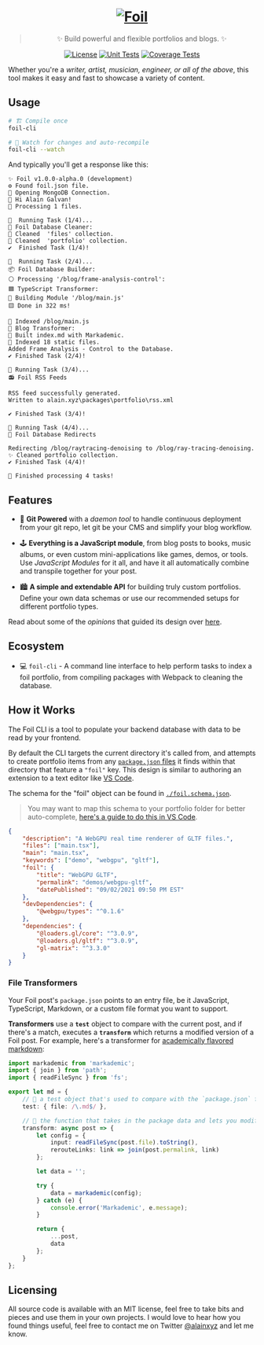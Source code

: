 <div align="center">

# <a href="https://alain.xyz/blog"><img alt="Foil" src="docs/foil-logo.svg" /></a>

> ✨ Build powerful and flexible portfolios and blogs. ✨

[![License][license-img]][license-url]
[![Unit Tests][travis-img]][travis-url]
[![Coverage Tests][codecov-img]][codecov-url]
</div>

Whether you're a _writer, artist, musician, engineer, or all of the above_, this tool makes it easy and fast to showcase a variety of content.

## Usage

```bash
# 🏗️ Compile once
foil-cli

# 👀 Watch for changes and auto-recompile
foil-cli --watch
```

And typically you'll get a response like this:

```
✨ Foil v1.0.0-alpha.0 (development)
⚙️ Found foil.json file.
🍃 Opening MongoDB Connection.
👋 Hi Alain Galvan!
🎡 Processing 1 files.

👟  Running Task (1/4)...
🌊 Foil Database Cleaner:
🧼 Cleaned  'files' collection.
🧼 Cleaned  'portfolio' collection.
✔️️  Finished Task (1/4)!

👟  Running Task (2/4)...
📦 Foil Database Builder:
⚪ Processing '/blog/frame-analysis-control':
🟦 TypeScript Transformer:
🔨 Building Module '/blog/main.js'
🟨 Done in 322 ms!

📒 Indexed /blog/main.js
📝 Blog Transformer:
🏫 Built index.md with Markademic.
📒 Indexed 18 static files.
Added Frame Analysis - Control to the Database.
✔️️ Finished Task (2/4)!

👟 Running Task (3/4)...
📻 Foil RSS Feeds

RSS feed successfully generated. 
Written to alain.xyz\packages\portfolio\rss.xml

✔️️ Finished Task (3/4)!

👟 Running Task (4/4)...
🏹 Foil Database Redirects

Redirecting /blog/raytracing-denoising to /blog/ray-tracing-denoising.
✨ Cleaned portfolio collection.
✔️ Finished Task (4/4)!

💮 Finished processing 4 tasks!
```

## Features

-   🐙 **Git Powered** with a _daemon tool_ to handle continuous deployment from your git repo, let git be your CMS and simplify your blog workflow.

-   🕹️ **Everything is a JavaScript module**, from blog posts to books, music albums, or even custom mini-applications like games, demos, or tools. Use _JavaScript Modules_ for it all, and have it all automatically combine and transpile together for your post.

-   🏙️ **A simple and extendable API** for building truly custom portfolios. Define your own data schemas or use our recommended setups for different portfolio types.

Read about some of the _opinions_ that guided its design over [here](docs/opinions.md).

## Ecosystem

-   💻 `foil-cli` - A command line interface to help perform tasks to index a foil portfolio, from compiling packages with Webpack to cleaning the database.

## How it Works

The Foil CLI is a tool to populate your backend database with data to be read by your frontend.

By default the CLI targets the current directory it's called from, and attempts to create portfolio items from any [`package.json` files](https://docs.npmjs.com/files/package.json) it finds within that directory that feature a `"foil"` key. This design is similar to authoring an extension to a text editor like [VS Code](https://code.visualstudio.com/api/references/extension-manifest).

The schema for the "foil" object can be found in [`./foil.schema.json`](foil.schema.json).

> You may want to map this schema to your portfolio folder for better auto-complete, [here's a guide to do this in VS Code](https://vscode.readthedocs.io/en/latest/languages/json/#mapping-to-a-schema-in-the-workspace).

```json
{
    "description": "A WebGPU real time renderer of GLTF files.",
    "files": ["main.tsx"],
    "main": "main.tsx",
    "keywords": ["demo", "webgpu", "gltf"],
    "foil": {
        "title": "WebGPU GLTF",
        "permalink": "demos/webgpu-gltf",
        "datePublished": "09/02/2021 09:50 PM EST"
    },
    "devDependencies": {
        "@webgpu/types": "^0.1.6"
    },
    "dependencies": {
        "@loaders.gl/core": "^3.0.9",
        "@loaders.gl/gltf": "^3.0.9",
        "gl-matrix": "^3.3.0"
    }
}
```

### File Transformers

Your Foil post's `package.json` points to an entry file, be it JavaScript, TypeScript, Markdown, or a custom file format you want to support.

**Transformers** use a **`test`** object to compare with the current post, and if there's a match, executes a **`transform`** which returns a modified version of a Foil post. For example, here's a transformer for [academically flavored markdown](https://github.com/hyperfuse/markademic):

```ts
import markademic from 'markademic';
import { join } from 'path';
import { readFileSync } from 'fs';

export let md = {
    // 💉 a test object that's used to compare with the `package.json` file.
    test: { file: /\.md$/ },

    // 🚒 the function that takes in the package data and lets you modify it.
    transform: async post => {
        let config = {
            input: readFileSync(post.file).toString(),
            rerouteLinks: link => join(post.permalink, link)
        };

        let data = '';

        try {
            data = markademic(config);
        } catch (e) {
            console.error('Markademic', e.message);
        }

        return {
            ...post,
            data
        };
    }
};
```

## Licensing

All source code is available with an MIT license, feel free to take bits and pieces and use them in your own projects. I would love to hear how you found things useful, feel free to contact me on Twitter <a href="https://twitter.com/Alainxyz">@alainxyz</a> and let me know.

[cover-img]: docs/assets/logo.png
[cover-url]: https://alain.xyz/libraries/foil
[license-img]: http://img.shields.io/:license-mit-blue.svg?style=flat-square
[license-url]: https://opensource.org/licenses/MIT
[david-url]: https://david-dm.org/plus1tv/foil
[david-img]: https://david-dm.org/plus1tv/foil.svg?style=flat-square
[david-dev-url]: https://david-dm.org/plus1tv/foil#info=devDependencies
[david-dev-img]: https://david-dm.org/plus1tv/foil/dev-status.svg?style=flat-square
[travis-img]: https://img.shields.io/travis/com/plus1tv/foil?style=flat-square
[travis-url]: https://app.travis-ci.com/github/plus1tv/foil
[codecov-img]: https://img.shields.io/codecov/c/github/plus1tv/foil.svg?style=flat-square
[codecov-url]: https://codecov.io/gh/plus1tv/foil
[npm-img]: https://img.shields.io/npm/v/foil.svg?style=flat-square
[npm-url]: http://npm.im/foil
[npm-download-img]: https://img.shields.io/npm/dm/foil.svg?style=flat-square
